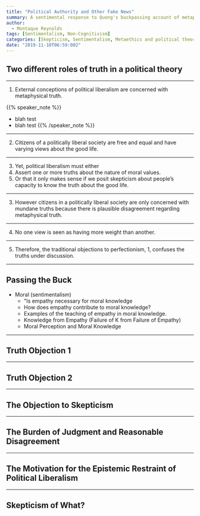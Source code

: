```yaml
---
title: "Political Authority and Other Fake News"
summary: A sentimental response to Quong's buckpassing account of metaphysical truth.
author:
  - Montaque Reynolds
tags: [Sentimentalism, Non-Cognitivism]
categories: [Skepticism, Sentimentalism, Metaethics and political theory]
date: "2019-11-10T06:59:002"
---
```


## Two different roles of truth in a political theory

---

1. External conceptions of political liberalism are concerned with metaphysical truth.

{{% speaker_note %}}
- blah test
- blah test
{{% /speaker_note %}}

---

2. Citizens of a politically liberal society are free and equal and have varying views about the good life.

---

3. Yet, political liberalism must either
  1. Assert one or more truths about the nature of moral values.
  2. Or that it only makes sense if we posit skepticism about people’s capacity to know the truth about the good life.

---

3. However citizens in a politically liberal society are only concerned with mundane truths because there is plausible disagreement regarding metaphysical truth.

---

4. No one view is seen as having more weight than another. 

---

5. Therefore, the traditional objections to perfectionism, 1, confuses the truths under discussion.


---

## Passing the Buck

* Moral (sentimentalism)
	* "Is empathy necessary for moral knowledge
	* How does empathy contribute to moral knowledge?
	* Examples of the teaching of empathy in moral knowledge.
  * Knowledge from Empathy (Failure of K from Failure of Empathy)
  * Moral Perception and Moral Knowledge

---

## Truth Objection 1

---

## Truth Objection 2

---

## The Objection to Skepticism

---

## The Burden of Judgment and Reasonable Disagreement

---

## The Motivation for the Epistemic Restraint of Political Liberalism

---

## Skepticism of What?





